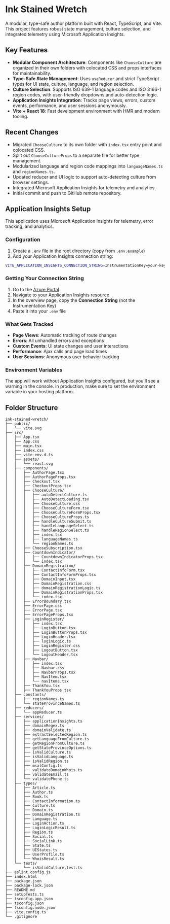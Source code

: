 # Ink Stained Wretch

A modular, type-safe author platform built with React, TypeScript, and Vite. This project features robust state management, culture selection, and integrated telemetry using Microsoft Application Insights.

## Key Features
- **Modular Component Architecture**: Components like `ChooseCulture` are organized in their own folders with colocated CSS and props interfaces for maintainability.
- **Type-Safe State Management**: Uses `useReducer` and strict TypeScript types for UI state, culture, language, and region selection.
- **Culture Selection**: Supports ISO 639-1 language codes and ISO 3166-1 region codes, with user-friendly dropdowns and auto-detection logic.
- **Application Insights Integration**: Tracks page views, errors, custom events, performance, and user sessions anonymously.
- **Vite + React 18**: Fast development environment with HMR and modern tooling.

## Recent Changes
- Migrated `ChooseCulture` to its own folder with `index.tsx` entry point and colocated CSS.
- Split out `ChooseCultureProps` to a separate file for better type management.
- Modularized language and region code mappings into `languageNames.ts` and `regionNames.ts`.
- Updated reducer and UI logic to support auto-detecting culture from browser settings.
- Integrated Microsoft Application Insights for telemetry and analytics.
- Initial commit and push to GitHub remote repository.

## Application Insights Setup

This application uses Microsoft Application Insights for telemetry, error tracking, and analytics.

### Configuration

1. Create a `.env` file in the root directory (copy from `.env.example`)
2. Add your Application Insights connection string:

```bash
VITE_APPLICATION_INSIGHTS_CONNECTION_STRING=InstrumentationKey=your-key;IngestionEndpoint=https://your-region.in.applicationinsights.azure.com/;LiveEndpoint=https://your-region.livediagnostics.monitor.azure.com/
```

### Getting Your Connection String

1. Go to the [Azure Portal](https://portal.azure.com)
2. Navigate to your Application Insights resource
3. In the overview page, copy the **Connection String** (not the Instrumentation Key)
4. Paste it into your `.env` file

### What Gets Tracked
- **Page Views**: Automatic tracking of route changes
- **Errors**: All unhandled errors and exceptions
- **Custom Events**: UI state changes and user interactions
- **Performance**: Ajax calls and page load times
- **User Sessions**: Anonymous user behavior tracking

### Environment Variables
The app will work without Application Insights configured, but you'll see a warning in the console. In production, make sure to set the environment variable in your hosting platform.
## Folder Structure

```
ink-stained-wretch/
├── public/
│   └── vite.svg
├── src/
│   ├── App.tsx
│   ├── App.css
│   ├── main.tsx
│   ├── index.css
│   ├── vite-env.d.ts
│   ├── assets/
│   │   └── react.svg
│   ├── components/
│   │   ├── AuthorPage.tsx
│   │   ├── AuthorPageProps.tsx
│   │   ├── Checkout.tsx
│   │   ├── CheckoutProps.tsx
│   │   ├── ChooseCulture/
│   │   │   ├── autoDetectCulture.ts
│   │   │   ├── AutoDetectLoading.tsx
│   │   │   ├── ChooseCulture.css
│   │   │   ├── ChooseCultureForm.tsx
│   │   │   ├── ChooseCultureFormProps.tsx
│   │   │   ├── ChooseCultureProps.ts
│   │   │   ├── handleCultureSubmit.ts
│   │   │   ├── handleLanguageSelect.ts
│   │   │   ├── handleRegionSelect.ts
│   │   │   ├── index.tsx
│   │   │   ├── languageNames.ts
│   │   │   └── regionNames.ts
│   │   ├── ChooseSubscription.tsx
│   │   ├── CountdownIndicator/
│   │   │   ├── CountdownIndicatorProps.tsx
│   │   │   └── index.tsx
│   │   ├── DomainRegistration/
│   │   │   ├── ContactInfoForm.tsx
│   │   │   ├── ContactInfoFormProps.tsx
│   │   │   ├── DomainInput.tsx
│   │   │   ├── DomainRegistration.css
│   │   │   ├── domainRegistrationLogic.ts
│   │   │   ├── DomainRegistrationProps.tsx
│   │   │   └── index.tsx
│   │   ├── ErrorBoundary.tsx
│   │   ├── ErrorPage.css
│   │   ├── ErrorPage.tsx
│   │   ├── ErrorPageProps.tsx
│   │   ├── LoginRegister/
│   │   │   ├── index.tsx
│   │   │   ├── LoginButton.tsx
│   │   │   ├── LoginButtonProps.tsx
│   │   │   ├── LoginHeader.tsx
│   │   │   ├── loginLogic.ts
│   │   │   ├── LoginRegister.css
│   │   │   ├── LogoutButton.tsx
│   │   │   └── LogoutHeader.tsx
│   │   ├── Navbar/
│   │   │   ├── index.tsx
│   │   │   ├── Navbar.css
│   │   │   ├── NavbarProps.tsx
│   │   │   ├── NavItem.tsx
│   │   │   └── navItems.tsx
│   │   ├── ThankYou.tsx
│   │   ├── ThankYouProps.tsx
│   ├── constants/
│   │   ├── regionNames.ts
│   │   └── stateProvinceNames.ts
│   ├── reducers/
│   │   └── appReducer.ts
│   ├── services/
│   │   ├── applicationInsights.ts
│   │   ├── domainRegex.ts
│   │   ├── domainValidate.ts
│   │   ├── extractSelectedRegion.ts
│   │   ├── getLanguageFromCulture.ts
│   │   ├── getRegionFromCulture.ts
│   │   ├── getStateProvinceOptions.ts
│   │   ├── isValidCulture.ts
│   │   ├── isValidLanguage.ts
│   │   ├── isValidRegion.ts
│   │   ├── msalConfig.ts
│   │   ├── validateDomainWhois.ts
│   │   ├── validateEmail.ts
│   │   └── validatePhone.ts
│   ├── types/
│   │   ├── Article.ts
│   │   ├── Author.ts
│   │   ├── Book.ts
│   │   ├── ContactInformation.ts
│   │   ├── Culture.ts
│   │   ├── Domain.ts
│   │   ├── DomainRegistration.ts
│   │   ├── Language.ts
│   │   ├── LoginAction.ts
│   │   ├── LoginLogicResult.ts
│   │   ├── Region.ts
│   │   ├── Social.ts
│   │   ├── SocialLink.ts
│   │   ├── State.ts
│   │   ├── UIStates.ts
│   │   ├── UserProfile.ts
│   │   └── WhoisResult.ts
│   └── tests/
│       └── isValidCulture.test.ts
├── eslint.config.js
├── index.html
├── package.json
├── package-lock.json
├── README.md
├── setupTests.ts
├── tsconfig.app.json
├── tsconfig.json
├── tsconfig.node.json
├── vite.config.ts
└── .gitignore
```
